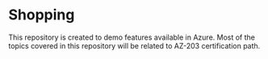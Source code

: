 # Shopping
This repository is created to demo features available in Azure. Most of the topics covered in this repository will be related to AZ-203 certification path.
